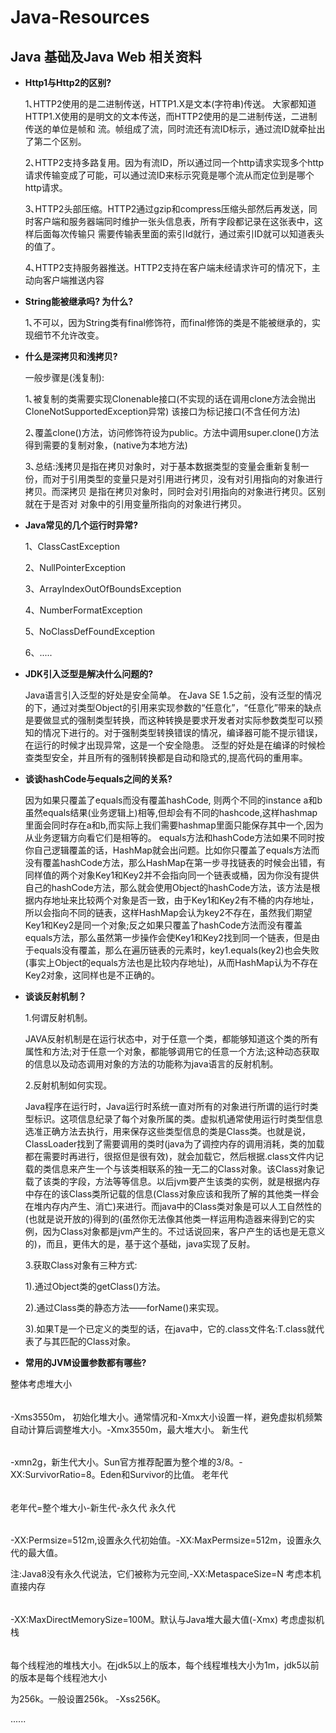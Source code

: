 # Java-Resources
## Java 基础及Java Web 相关资料

*  __Http1与Http2的区别?__

   1､HTTP2使用的是二进制传送，HTTP1.X是文本(字符串)传送。 大家都知道HTTP1.X使用的是明文的文本传送，而HTTP2使用的是二进制传送，二进制传送的单位是帧和      流。帧组成了流，同时流还有流ID标示，通过流ID就牵扯出了第二个区别。

   2､HTTP2支持多路复用。因为有流ID，所以通过同一个http请求实现多个http请求传输变成了可能，可以通过流ID来标示究竟是哪个流从而定位到是哪个http请求。

   3､HTTP2头部压缩。HTTP2通过gzip和compress压缩头部然后再发送，同时客户端和服务器端同时维护一张头信息表，所有字段都记录在这张表中，这样后面每次传输只      需要传输表里面的索引Id就行，通过索引ID就可以知道表头的值了。

   4､HTTP2支持服务器推送。HTTP2支持在客户端未经请求许可的情况下，主动向客户端推送内容
   
  * __String能被继承吗?  为什么?__
  
    1､不可以，因为String类有final修饰符，而final修饰的类是不能被继承的，实现细节不允许改变。
    
  * __什么是深拷贝和浅拷贝?__
    
    一般步骤是(浅复制):

    1､被复制的类需要实现Clonenable接口(不实现的话在调用clone方法会抛出CloneNotSupportedException异常) 该接口为标记接口(不含任何方法)

    2､覆盖clone()方法，访问修饰符设为public。方法中调用super.clone()方法得到需要的复制对象，(native为本地方法)

    3､总结:浅拷贝是指在拷贝对象时，对于基本数据类型的变量会重新复制一份，而对于引用类型的变量只是对引用进行拷贝，没有对引用指向的对象进行拷贝。而深拷贝       是指在拷贝对象时，同时会对引用指向的对象进行拷贝。区别就在于是否对 对象中的引用变量所指向的对象进行拷贝。
    
 * __Java常见的几个运行时异常?__
 
   1、ClassCastException

   2、NullPointerException

   3、ArrayIndexOutOfBoundsException

   4、NumberFormatException

   5、NoClassDefFoundException

   6、.....
* __JDK引入泛型是解决什么问题的?__

   Java语言引入泛型的好处是安全简单。 在Java SE 1.5之前，没有泛型的情况的下，通过对类型Object的引用来实现参数的“任意化”，“任意化”带来的缺点是要做显式的强制类型转换，而这种转换是要求开发者对实际参数类型可以预知的情况下进行的。对于强制类型转换错误的情况，编译器可能不提示错误，在运行的时候才出现异常，这是一个安全隐患。 泛型的好处是在编译的时候检查类型安全，并且所有的强制转换都是自动和隐式的,提高代码的重用率。

* __谈谈hashCode与equals之间的关系?__

   因为如果只覆盖了equals而没有覆盖hashCode, 则两个不同的instance a和b虽然equals结果(业务逻辑上)相等,但却会有不同的hashcode,这样hashmap里面会同时存在a和b,而实际上我们需要hashmap里面只能保存其中一个,因为从业务逻辑方向看它们是相等的。 equals方法和hashCode方法如果不同时按你自己逻辑覆盖的话，HashMap就会出问题。比如你只覆盖了equals方法而没有覆盖hashCode方法，那么HashMap在第一步寻找链表的时候会出错，有同样值的两个对象Key1和Key2并不会指向同一个链表或桶，因为你没有提供自己的hashCode方法，那么就会使用Object的hashCode方法，该方法是根据内存地址来比较两个对象是否一致，由于Key1和Key2有不桶的内存地址，所以会指向不同的链表，这样HashMap会认为key2不存在，虽然我们期望Key1和Key2是同一个对象;反之如果只覆盖了hashCode方法而没有覆盖equals方法，那么虽然第一步操作会使Key1和Key2找到同一个链表，但是由于equals没有覆盖，那么在遍历链表的元素时，key1.equals(key2)也会失败(事实上Object的equals方法也是比较内存地址)，从而HashMap认为不存在Key2对象，这同样也是不正确的。
   
* __谈谈反射机制？__

   1.何谓反射机制。

   JAVA反射机制是在运行状态中，对于任意一个类，都能够知道这个类的所有属性和方法;对于任意一个对象，都能够调用它的任意一个方法;这种动态获取的信息以及动态调用对象的方法的功能称为java语言的反射机制。

   2.反射机制如何实现。

   Java程序在运行时，Java运行时系统一直对所有的对象进行所谓的运行时类型标识。这项信息纪录了每个对象所属的类。虚拟机通常使用运行时类型信息选准正确方法去执行，用来保存这些类型信息的类是Class类。也就是说，ClassLoader找到了需要调用的类时(java为了调控内存的调用消耗，类的加载都在需要时再进行，很抠但是很有效)，就会加载它，然后根据.class文件内记载的类信息来产生一个与该类相联系的独一无二的Class对象。该Class对象记载了该类的字段，方法等等信息。以后jvm要产生该类的实例，就是根据内存中存在的该Class类所记载的信息(Class对象应该和我所了解的其他类一样会在堆内存内产生、消亡)来进行。而java中的Class类对象是可以人工自然性的(也就是说开放的)得到的(虽然你无法像其他类一样运用构造器来得到它的实例，因为Class对象都是jvm产生的。不过话说回来，客户产生的话也是无意义的)，而且，更伟大的是，基于这个基础，java实现了反射。

  3.获取Class对象有三种方式:

  1).通过Object类的getClass()方法。

  2).通过Class类的静态方法——forName()来实现。

  3).如果T是一个已定义的类型的话，在java中，它的.class文件名:T.class就代表了与其匹配的Class对象。
  
*  __常用的JVM设置参数都有哪些?__

整体考虑堆大小
######

-Xms3550m， 初始化堆大小。通常情况和-Xmx大小设置一样，避免虚拟机频繁自动计算后调整堆大小。-Xmx3550m，最大堆大小。
新生代
######

-xmn2g，新生代大小。Sun官方推荐配置为整个堆的3/8。-XX:SurvivorRatio=8。Eden和Survivor的比值。
老年代
######

老年代=整个堆大小-新生代-永久代
永久代
######

-XX:Permsize=512m,设置永久代初始值。-XX:MaxPermsize=512m，设置永久代的最大值。

注:Java8没有永久代说法，它们被称为元空间,-XX:MetaspaceSize=N
考虑本机直接内存
######

-XX:MaxDirectMemorySize=100M。默认与Java堆大最大值(-Xmx)
考虑虚拟机栈
######

每个线程池的堆栈大小。在jdk5以上的版本，每个线程堆栈大小为1m，jdk5以前的版本是每个线程池大小

为256k。一般设置256k。 -Xss256K。

......
